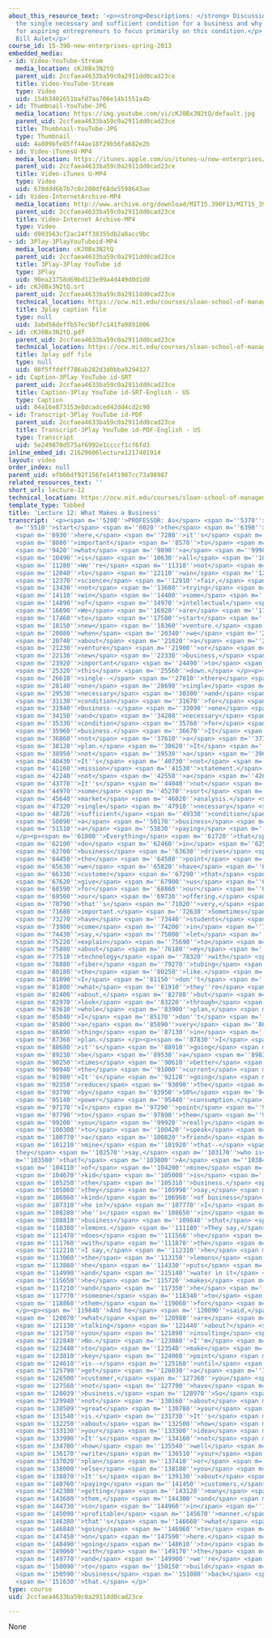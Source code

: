 ```yaml
---
about_this_resource_text: '<p><strong>Descriptions: </strong> Discussion of what is
  the single necessary and sufficient condition for a business and why it is so important
  for aspiring entrepreneurs to focus primarily on this condition.</p> <p><strong>Instructor:</strong>
  Bill Aulet</p>'
course_id: 15-390-new-enterprises-spring-2013
embedded_media:
- id: Video-YouTube-Stream
  media_location: cKJ0Bx3N2tQ
  parent_uid: 2ccfaea4633ba59c0a2911dd0cad23ce
  title: Video-YouTube-Stream
  type: Video
  uid: 154b3402651bafd7aa706e14b1551a4b
- id: Thumbnail-YouTube-JPG
  media_location: https://img.youtube.com/vi/cKJ0Bx3N2tQ/default.jpg
  parent_uid: 2ccfaea4633ba59c0a2911dd0cad23ce
  title: Thumbnail-YouTube-JPG
  type: Thumbnail
  uid: 4a809bfe85ff44ae18f29b56fa682e2b
- id: Video-iTunesU-MP4
  media_location: https://itunes.apple.com/us/itunes-u/new-enterprises/id848465056
  parent_uid: 2ccfaea4633ba59c0a2911dd0cad23ce
  title: Video-iTunes U-MP4
  type: Video
  uid: 678ddd6b7b7c0c200df68de5598643ae
- id: Video-InternetArchive-MP4
  media_location: http://www.archive.org/download/MIT15.390F13/MIT15_390F13_lec12_300k.mp4
  parent_uid: 2ccfaea4633ba59c0a2911dd0cad23ce
  title: Video-Internet Archive-MP4
  type: Video
  uid: d903563cf2ac24ff38355db2a8acc9bc
- id: 3Play-3PlayYouTubeid-MP4
  media_location: cKJ0Bx3N2tQ
  parent_uid: 2ccfaea4633ba59c0a2911dd0cad23ce
  title: 3Play-3Play YouTube id
  type: 3Play
  uid: 90ea23758d69bd123e99a4d449d0d1d0
- id: cKJ0Bx3N2tQ.srt
  parent_uid: 2ccfaea4633ba59c0a2911dd0cad23ce
  technical_location: https://ocw.mit.edu/courses/sloan-school-of-management/15-390-new-enterprises-spring-2013/video-tutorials/lecture-12/cKJ0Bx3N2tQ.srt
  title: 3play caption file
  type: null
  uid: 3abd56deffb57ec9bf7c141fa9891006
- id: cKJ0Bx3N2tQ.pdf
  parent_uid: 2ccfaea4633ba59c0a2911dd0cad23ce
  technical_location: https://ocw.mit.edu/courses/sloan-school-of-management/15-390-new-enterprises-spring-2013/video-tutorials/lecture-12/cKJ0Bx3N2tQ.pdf
  title: 3play pdf file
  type: null
  uid: 08f5ffddff786ab282d3d0bba9294327
- id: Caption-3Play YouTube id-SRT
  parent_uid: 2ccfaea4633ba59c0a2911dd0cad23ce
  title: Caption-3Play YouTube id-SRT-English - US
  type: Caption
  uid: 04a16e873153e8dcadced42dd4cd2c90
- id: Transcript-3Play YouTube id-PDF
  parent_uid: 2ccfaea4633ba59c0a2911dd0cad23ce
  title: Transcript-3Play YouTube id-PDF-English - US
  type: Transcript
  uid: 5e249870d575af6992e1ccccf1cf6fd3
inline_embed_id: 21629606lecture1217401914
layout: video
order_index: null
parent_uid: efb66df92f156fe14f1987cc73a98987
related_resources_text: ''
short_url: lecture-12
technical_location: https://ocw.mit.edu/courses/sloan-school-of-management/15-390-new-enterprises-spring-2013/video-tutorials/lecture-12
template_type: Tabbed
title: 'Lecture 12: What Makes a Business'
transcript: '<p><span m=''5200''>PROFESSOR: As</span> <span m=''5370''>we</span> <span
  m=''5510''>start</span> <span m=''6020''>the</span> <span m=''6390''>process</span>
  <span m=''6930''>here,</span> <span m=''7280''>it''s</span> <span m=''7500''>critically</span>
  <span m=''8080''>important</span> <span m=''8570''>to</span> <span m=''8680''>remember</span>
  <span m=''9420''>what</span> <span m=''9890''>a</span> <span m=''9990''>business</span>
  <span m=''10490''>is</span> <span m=''10630''>all</span> <span m=''10830''>about.</span>
  <span m=''11280''>We''re</span> <span m=''11310''>not</span> <span m=''11680''>trying</span>
  <span m=''12040''>to</span> <span m=''12110''>win</span> <span m=''12330''>a</span>
  <span m=''12370''>science</span> <span m=''12910''>fair,</span> <span m=''13310''>we''re</span>
  <span m=''13430''>not</span> <span m=''13680''>trying</span> <span m=''14020''>to</span>
  <span m=''14110''>win</span> <span m=''14400''>some</span> <span m=''14640''>sort</span>
  <span m=''14890''>of</span> <span m=''14970''>intellectual</span> <span m=''15680''>debate.</span>
  <span m=''16690''>We</span> <span m=''16920''>are</span> <span m=''17030''>trying</span>
  <span m=''17460''>to</span> <span m=''17580''>start</span> <span m=''18070''>a</span>
  <span m=''18150''>new</span> <span m=''18360''>venture.</span> <span m=''19500''>And</span>
  <span m=''20080''>when</span> <span m=''20340''>we</span> <span m=''20460''>think</span>
  <span m=''20740''>about</span> <span m=''21020''>a</span> <span m=''21050''>new</span>
  <span m=''21230''>venture</span> <span m=''21900''>or</span> <span m=''22070''>a</span>
  <span m=''22130''>new</span> <span m=''22330''>business,</span> <span m=''23760''>it''s</span>
  <span m=''23920''>important</span> <span m=''24490''>to</span> <span m=''24600''>simplify</span>
  <span m=''25320''>this</span> <span m=''25560''>down.</span> </p><p><span m=''26450''>The</span>
  <span m=''26610''>single--</span> <span m=''27810''>there</span> <span m=''28000''>is</span>
  <span m=''28140''>one</span> <span m=''28690''>single</span> <span m=''29360''>and</span>
  <span m=''29530''>necessary</span> <span m=''30300''>and</span> <span m=''30470''>sufficient</span>
  <span m=''31130''>condition</span> <span m=''31670''>for</span> <span m=''31870''>a</span>
  <span m=''31940''>business--</span> <span m=''33090''>one</span> <span m=''33710''>single</span>
  <span m=''34150''>and</span> <span m=''34280''>necessary</span> <span m=''34840''>sufficient</span>
  <span m=''35330''>condition</span> <span m=''35760''>for</span> <span m=''35900''>a</span>
  <span m=''35960''>business.</span> <span m=''36670''>It</span> <span m=''36710''>is</span>
  <span m=''36860''>not</span> <span m=''37610''>a</span> <span m=''37730''>business</span>
  <span m=''38120''>plan.</span> <span m=''38620''>It</span> <span m=''38780''>is</span>
  <span m=''38950''>not</span> <span m=''39530''>a</span> <span m=''39640''>CEO.</span>
  <span m=''40430''>It''s</span> <span m=''40730''>not</span> <span m=''41090''>a</span>
  <span m=''41160''>mission</span> <span m=''41530''>statement.</span> <span m=''42050''>It''s</span>
  <span m=''42240''>not</span> <span m=''42550''>a</span> <span m=''42670''>product.</span>
  <span m=''43770''>It''s</span> <span m=''44040''>not</span> <span m=''44390''>even</span>
  <span m=''44970''>some</span> <span m=''45270''>sort</span> <span m=''45550''>of</span>
  <span m=''45640''>market</span> <span m=''46020''>analysis.</span> <span m=''47180''>The</span>
  <span m=''47320''>single</span> <span m=''47910''>necessary</span> <span m=''48610''>and</span>
  <span m=''48720''>sufficient</span> <span m=''49330''>condition</span> <span m=''49910''>for</span>
  <span m=''50090''>a</span> <span m=''50170''>business</span> <span m=''50730''>is</span>
  <span m=''51510''>a</span> <span m=''53830''>paying</span> <span m=''56290''>customer.</span>
  </p><p><span m=''61000''>Everything</span> <span m=''61720''>that</span> <span m=''61900''>we</span>
  <span m=''62100''>do</span> <span m=''62460''>in</span> <span m=''62590''>a</span>
  <span m=''62700''>business</span> <span m=''63630''>drives</span> <span m=''64220''>to</span>
  <span m=''64450''>the</span> <span m=''64580''>point</span> <span m=''65060''>where</span>
  <span m=''65630''>we</span> <span m=''65820''>have</span> <span m=''66280''>a</span>
  <span m=''66330''>customer</span> <span m=''67290''>that</span> <span m=''67460''>will</span>
  <span m=''67620''>give</span> <span m=''67900''>us</span> <span m=''68120''>money</span>
  <span m=''68590''>for</span> <span m=''68860''>our</span> <span m=''69020''>product,</span>
  <span m=''69560''>our</span> <span m=''69730''>offering.</span> <span m=''70730''>And</span>
  <span m=''70790''>that''s</span> <span m=''71020''>very,</span> <span m=''71490''>very</span>
  <span m=''71680''>important.</span> <span m=''72630''>Sometimes</span> <span m=''73160''>I</span>
  <span m=''73270''>have</span> <span m=''73440''>students</span> <span m=''73830''>that</span>
  <span m=''73980''>come</span> <span m=''74200''>in</span> <span m=''74300''>and</span>
  <span m=''74430''>say,</span> <span m=''75000''>let</span> <span m=''75110''>me</span>
  <span m=''75220''>explain</span> <span m=''75690''>to</span> <span m=''75760''>you</span>
  <span m=''75880''>about</span> <span m=''76180''>my</span> <span m=''76350''>nano-oscillation</span>
  <span m=''77510''>technology</span> <span m=''78320''>with</span> <span m=''78510''>carbon</span>
  <span m=''78880''>fiber</span> <span m=''79270''>tubing</span> <span m=''80040''>and</span>
  <span m=''80180''>the</span> <span m=''80250''>like.</span> <span m=''80930''>And</span>
  <span m=''81090''>I</span> <span m=''81150''>don''t</span> <span m=''81350''>understand</span>
  <span m=''81800''>what</span> <span m=''81910''>they''re</span> <span m=''82030''>talking</span>
  <span m=''82400''>about,</span> <span m=''82780''>but</span> <span m=''82900''>I</span>
  <span m=''82970''>look</span> <span m=''83220''>through</span> <span m=''83470''>their</span>
  <span m=''83610''>whole</span> <span m=''83900''>plan,</span> <span m=''84810''>and</span>
  <span m=''85040''>I</span> <span m=''85170''>don''t</span> <span m=''85470''>see</span>
  <span m=''85800''>a</span> <span m=''85890''>very</span> <span m=''86390''>important</span>
  <span m=''86890''>thing</span> <span m=''87130''>in</span> <span m=''87240''>their</span>
  <span m=''87360''>plan.</span> </p><p><span m=''87830''>I</span> <span m=''87980''>see</span>
  <span m=''88680''>it''s</span> <span m=''88910''>going</span> <span m=''89150''>to</span>
  <span m=''89230''>be</span> <span m=''89530''>a</span> <span m=''89830''>100</span>
  <span m=''90250''>times</span> <span m=''90610''>better</span> <span m=''90850''>than</span>
  <span m=''90940''>the</span> <span m=''91000''>current</span> <span m=''91360''>technology.</span>
  <span m=''91980''>It''s</span> <span m=''92120''>going</span> <span m=''92260''>to</span>
  <span m=''92350''>reduce</span> <span m=''93090''>the</span> <span m=''93200''>cost</span>
  <span m=''93790''>by</span> <span m=''93950''>50%</span> <span m=''94730''>of</span>
  <span m=''95140''>power</span> <span m=''95440''>consumption.</span> <span m=''96620''>But</span>
  <span m=''97170''>I</span> <span m=''97290''>point</span> <span m=''97610''>out</span>
  <span m=''97790''>to</span> <span m=''97890''>them</span> <span m=''98190''>is,</span>
  <span m=''99200''>you</span> <span m=''99920''>really</span> <span m=''100130''>need</span>
  <span m=''100300''>to</span> <span m=''100420''>speak</span> <span m=''100680''>to</span>
  <span m=''100770''>a</span> <span m=''100820''>friend</span> <span m=''101080''>of</span>
  <span m=''101210''>mine</span> <span m=''101920''>that--</span> <span m=''102350''>and
  they</span> <span m=''102570''>say,</span> <span m=''103170''>who is</span> <span
  m=''103500''>that?</span> <span m=''103800''>A</span> <span m=''103840''>friend</span>
  <span m=''104110''>of</span> <span m=''104200''>mine</span> <span m=''104440''>whose</span>
  <span m=''104670''>kid</span> <span m=''105000''>is</span> <span m=''105140''>in</span>
  <span m=''105250''>the</span> <span m=''105310''>business.</span> <span m=''105585''>And</span>
  <span m=''105860''>they</span> <span m=''105990''>say,</span> <span m=''106590''>what</span>
  <span m=''106860''>kind</span> <span m=''106960''>of business</span> <span m=''107140''>is</span>
  <span m=''107310''>he in?</span> <span m=''107770''>I</span> <span m=''107830''>said,</span>
  <span m=''108280''>he''s</span> <span m=''108650''>in</span> <span m=''108750''>a</span>
  <span m=''108810''>business</span> <span m=''109840''>that</span> <span m=''110020''>takes</span>
  <span m=''110380''>lemons.</span> <span m=''111180''>They say,</span> <span m=''111370''>what</span>
  <span m=''111470''>does</span> <span m=''111560''>he</span> <span m=''111640''>do</span>
  <span m=''111760''>with</span> <span m=''111870''>the</span> <span m=''111960''>lemons?</span>
  <span m=''112210''>I say,</span> <span m=''112310''>he</span> <span m=''112420''>squeezes</span>
  <span m=''113060''>the</span> <span m=''113150''>lemons</span> <span m=''113730''>and</span>
  <span m=''113860''>he</span> <span m=''114330''>puts</span> <span m=''114570''>sugar</span>
  <span m=''114990''>and</span> <span m=''115140''>water in it</span> <span m=''115490''>and</span>
  <span m=''115650''>he</span> <span m=''115720''>makes</span> <span m=''116270''>lemonade,</span>
  <span m=''117210''>and</span> <span m=''117350''>he</span> <span m=''117440''>gets</span>
  <span m=''117770''>someone</span> <span m=''118340''>to</span> <span m=''118470''>pay</span>
  <span m=''118860''>them</span> <span m=''119060''>for</span> <span m=''119480''>it.</span>
  </p><p><span m=''119840''>And he</span> <span m=''120090''>said,</span> <span m=''120170''>[INAUDIBLE],</span>
  <span m=''120870''>what</span> <span m=''120980''>are</span> <span m=''121040''>you</span>
  <span m=''121130''>talking</span> <span m=''121440''>about?</span> <span m=''121720''>Are</span>
  <span m=''121750''>you</span> <span m=''121890''>insulting</span> <span m=''122400''>me?</span>
  <span m=''122840''>No.</span> <span m=''123080''>I''m</span> <span m=''123230''>trying</span>
  <span m=''123440''>to</span> <span m=''123540''>make</span> <span m=''123760''>a</span>
  <span m=''123810''>key</span> <span m=''124060''>point</span> <span m=''124410''>here</span>
  <span m=''124610''>is--</span> <span m=''125160''>until</span> <span m=''125650''>you</span>
  <span m=''125790''>get</span> <span m=''126030''>a</span> <span m=''126090''>paying</span>
  <span m=''126500''>customer,</span> <span m=''127360''>you</span> <span m=''127430''>do</span>
  <span m=''127560''>not</span> <span m=''127790''>have</span> <span m=''127960''>a</span>
  <span m=''128039''>business.</span> <span m=''128970''>So</span> <span m=''129699''>it''s</span>
  <span m=''129940''>not</span> <span m=''130160''>about</span> <span m=''130400''>how</span>
  <span m=''130509''>great</span> <span m=''130780''>your</span> <span m=''130889''>technology</span>
  <span m=''131540''>is.</span> <span m=''131730''>It''s</span> <span m=''131970''>not</span>
  <span m=''132250''>about</span> <span m=''132500''>how</span> <span m=''132680''>wonderful</span>
  <span m=''133130''>your</span> <span m=''133300''>idea</span> <span m=''133670''>is.</span>
  <span m=''133990''>It''s</span> <span m=''134160''>not</span> <span m=''134390''>about</span>
  <span m=''134780''>how</span> <span m=''135540''>well</span> <span m=''135890''>you</span>
  <span m=''136170''>write</span> <span m=''136510''>your</span> <span m=''136610''>business</span>
  <span m=''137020''>plan</span> <span m=''137410''>or</span> <span m=''137480''>whatever</span>
  <span m=''138000''>else</span> <span m=''138180''>you</span> <span m=''138290''>do.</span>
  <span m=''138870''>It''s</span> <span m=''139130''>about</span> <span m=''140060''>getting</span>
  <span m=''140760''>paying</span> <span m=''141450''>customers,</span> <span m=''142130''>and</span>
  <span m=''142300''>getting</span> <span m=''143120''>many</span> <span m=''143520''>of</span>
  <span m=''143680''>them,</span> <span m=''144300''>and</span> <span m=''144490''>doing</span>
  <span m=''144730''>so</span> <span m=''144960''>in</span> <span m=''145030''>a</span>
  <span m=''145090''>profitable</span> <span m=''145670''>manner.</span> <span m=''146270''>So</span>
  <span m=''146380''>that''s</span> <span m=''146660''>what</span> <span m=''146750''>we''re</span>
  <span m=''146840''>going</span> <span m=''146960''>to</span> <span m=''147030''>focus</span>
  <span m=''147450''>on</span> <span m=''147590''>here.</span> <span m=''148360''>We''re</span>
  <span m=''148490''>going</span> <span m=''148610''>to</span> <span m=''148670''>start</span>
  <span m=''149060''>with</span> <span m=''149170''>the</span> <span m=''149240''>customer</span>
  <span m=''149770''>and</span> <span m=''149900''>we''re</span> <span m=''149970''>going</span>
  <span m=''150090''>to</span> <span m=''150150''>build</span> <span m=''150530''>the</span>
  <span m=''150590''>business</span> <span m=''151080''>back</span> <span m=''151410''>from</span>
  <span m=''151630''>that.</span> </p>'
type: course
uid: 2ccfaea4633ba59c0a2911dd0cad23ce

---
```

None